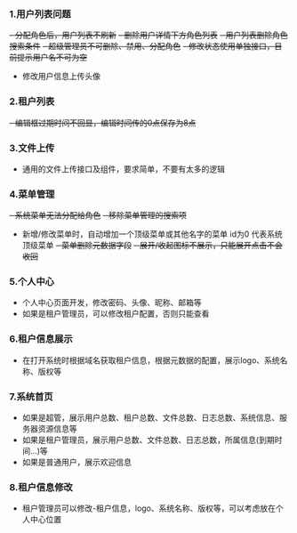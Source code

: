### 1.用户列表问题
~~- 分配角色后，用户列表不刷新~~ 
~~- 删除用户详情下方角色列表~~
~~- 用户列表删除角色搜索条件~~
~~- 超级管理员不可删除、禁用、分配角色~~
~~- 修改状态使用单独接口，目前提示用户名不可为空~~
- 修改用户信息上传头像

### 2.租户列表
~~- 编辑框过期时间不回显，编辑时间传的0点保存为8点~~

### 3.文件上传
- 通用的文件上传接口及组件，要求简单，不要有太多的逻辑

### 4.菜单管理
~~- 系统菜单无法分配给角色~~
~~- 移除菜单管理的搜索项~~
- 新增/修改菜单时，自动增加一个顶级菜单或其他名字的菜单 id为0 代表系统顶级菜单
~~- 菜单删除元数据字段~~
~~- 展开/收起图标不展示，只能展开点击不会收回~~

### 5.个人中心
- 个人中心页面开发，修改密码、头像、昵称、邮箱等
- 如果是租户管理员，可以修改租户配置，否则只能查看

### 6.租户信息展示
- 在打开系统时根据域名获取租户信息，根据元数据的配置，展示logo、系统名称、版权等

### 7.系统首页
- 如果是超管，展示用户总数、租户总数、文件总数、日志总数、系统信息、服务器资源信息等
- 如果是租户管理员，展示用户总数、文件总数、日志总数，所属信息(到期时间...)等
- 如果是普通用户，展示欢迎信息

### 8.租户信息修改
- 租户管理员可以修改-租户信息，logo、系统名称、版权等，可以考虑放在个人中心位置

